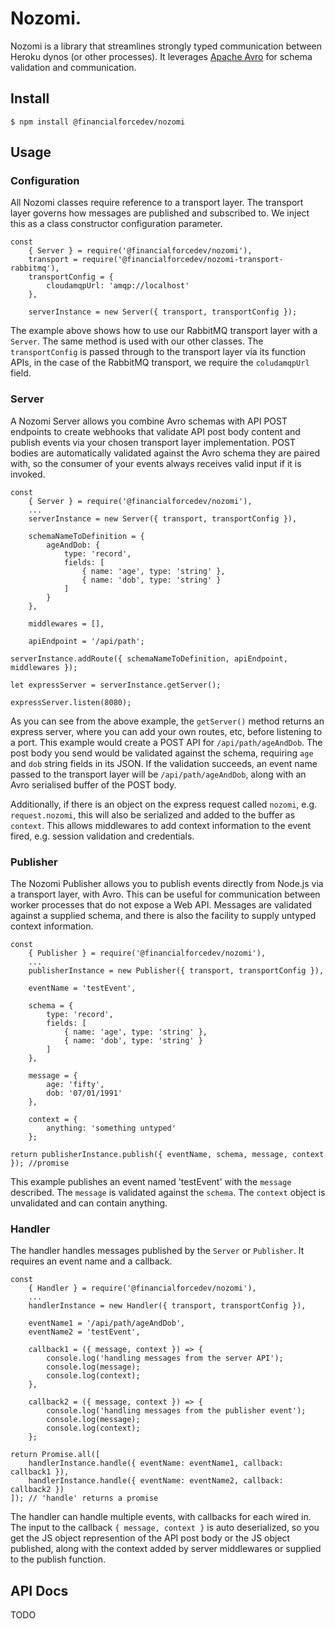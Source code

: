 # Nozomi.

Nozomi is a library that streamlines strongly typed communication between Heroku dynos (or other processes).
It leverages [Apache Avro](https://avro.apache.org/) for schema validation and communication.


## Install

```
$ npm install @financialforcedev/nozomi
```


## Usage

### Configuration

All Nozomi classes require reference to a transport layer. The transport layer governs how messages are published and 
subscribed to. We inject this as a class constructor configuration parameter.

	const
		{ Server } = require('@financialforcedev/nozomi'),
		transport = require('@financialforcedev/nozomi-transport-rabbitmq'),
		transportConfig = {
			cloudamqpUrl: 'amqp://localhost'
		},

		serverInstance = new Server({ transport, transportConfig });

The example above shows how to use our RabbitMQ transport layer with a ```Server```. The same method is used with our other classes.
The ```transportConfig``` is passed through to the transport layer via its function APIs, in the case of the RabbitMQ transport, we require
the ```coludamqpUrl``` field.

### Server

A Nozomi Server allows you combine Avro schemas with API POST endpoints to create webhooks that validate API post body content and publish events
via your chosen transport layer implementation. POST bodies are automatically validated against the Avro schema they are paired with, so the consumer
of your events always receives valid input if it is invoked.

	const
		{ Server } = require('@financialforcedev/nozomi'),
		...
		serverInstance = new Server({ transport, transportConfig }),

		schemaNameToDefinition = {
			ageAndDob: {
				type: 'record',
				fields: [
					{ name: 'age', type: 'string' },
					{ name: 'dob', type: 'string' }
				]
			}
		},

		middlewares = [],

		apiEndpoint = '/api/path';
	
	serverInstance.addRoute({ schemaNameToDefinition, apiEndpoint, middlewares });

	let expressServer = serverInstance.getServer();

	expressServer.listen(8080);

As you can see from the above example, the ```getServer()``` method returns an express server, where you can add your own routes, etc, before listening to a port. This example would create a POST API for ```/api/path/ageAndDob```. The post body you send would be validated against the schema, requiring ```age``` and ```dob``` string fields in its JSON. If the validation succeeds, an event name passed to the transport layer will be ```/api/path/ageAndDob```, along with an Avro serialised buffer of the POST body.

Additionally, if there is an object on the express request called ```nozomi```, e.g. ```request.nozomi```, this will also be serialized and added to the buffer as ```context```. This allows middlewares to add context information to the event fired, e.g. session validation and credentials.

### Publisher

The Nozomi Publisher allows you to publish events directly from Node.js via a transport layer, with Avro. This can be useful for communication between worker processes that do not expose a Web API. Messages are validated against a supplied schema, and there is also the facility to supply untyped context information.

	const
		{ Publisher } = require('@financialforcedev/nozomi'),
		...
		publisherInstance = new Publisher({ transport, transportConfig }),

		eventName = 'testEvent',

		schema = {
			type: 'record',
			fields: [
				{ name: 'age', type: 'string' },
				{ name: 'dob', type: 'string' }
			]
		},

		message = {
			age: 'fifty',
			dob: '07/01/1991'
		},

		context = {
			anything: 'something untyped'
		};

	return publisherInstance.publish({ eventName, schema, message, context }); //promise

This example publishes an event named 'testEvent' with the ```message``` described. The ```message``` is validated against the ```schema```. The ```context``` object is unvalidated and can contain anything.

### Handler

The handler handles messages published by the ```Server``` or ```Publisher```. It requires an event name and a callback.

	const
		{ Handler } = require('@financialforcedev/nozomi'),
		...
		handlerInstance = new Handler({ transport, transportConfig }),

		eventName1 = '/api/path/ageAndDob',
		eventName2 = 'testEvent',

		callback1 = ({ message, context }) => {
			console.log('handling messages from the server API');
			console.log(message);
			console.log(context);
		},
		
		callback2 = ({ message, context }) => {
			console.log('handling messages from the publisher event');
			console.log(message);
			console.log(context);
		};

	return Promise.all([
		handlerInstance.handle({ eventName: eventName1, callback: callback1 }),
		handlerInstance.handle({ eventName: eventName2, callback: callback2 })
	]); // 'handle' returns a promise

The handler can handle multiple events, with callbacks for each wired in. The input to the callback ```{ message, context }``` is auto deserialized, so you get the JS object represention of the API post body or the JS object published, along with the context added by server middlewares or supplied to the publish function.


## API Docs

TODO